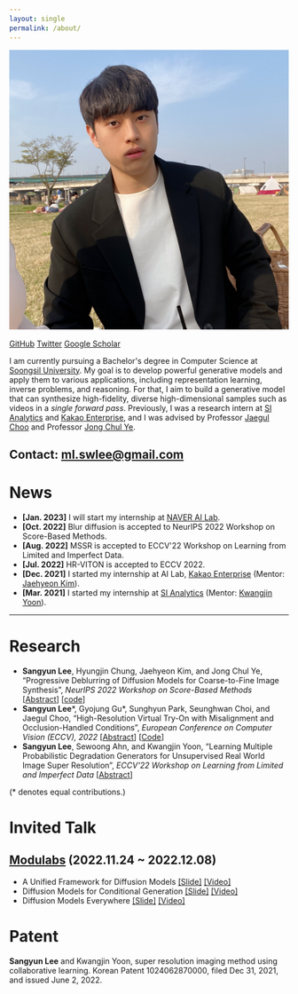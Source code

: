 ```yaml
---
layout: single
permalink: /about/
---
```


![Untitled](../images/profile.jpg)

[GitHub](https://github.com/sangyun884/) [Twitter](https://twitter.com/sang_yun_lee) [Google Scholar](https://scholar.google.co.kr/citations?user=CGFkx-IAAAAJ&hl=ko)

I am currently pursuing a Bachelor's degree in Computer Science at [Soongsil University](http://eng.ssu.ac.kr). My goal is to develop powerful generative models and apply them to various applications, including representation learning, inverse problems, and reasoning. For that, I aim to build a generative model that can synthesize high-fidelity, diverse high-dimensional samples such as videos in a *single forward pass*. Previously, I was a research intern at [SI Analytics](https://www.si-analytics.ai/eng) and [Kakao Enterprise](https://www.kakaoenterprise.com/), and I was advised by Professor [Jaegul Choo](https://sites.google.com/site/jaegulchoo/) and Professor [Jong Chul Ye](https://scholar.google.com/citations?user=HNMjoNEAAAAJ&hl=ko).

Contact: ml.swlee@gmail.com
---

# News
- **[Jan. 2023]** I will start my internship at [NAVER AI Lab](https://clova.ai/en/research/research-area-detail.html?id=0).
- **[Oct. 2022]** Blur diffusion is accepted to NeurIPS 2022 Workshop on Score-Based Methods.
- **[Aug. 2022]** MSSR is accepted to ECCV'22 Workshop on Learning from Limited and Imperfect Data.
- **[Jul. 2022]** HR-VITON is accepted to ECCV 2022.
- **[Dec. 2021]** I started my internship at AI Lab, [Kakao Enterprise](https://www.kakaoenterprise.com/) (Mentor: [Jaehyeon Kim](https://scholar.google.com/citations?user=-ZJaGikAAAAJ&hl=en)).
- **[Mar. 2021]** I started my internship at [SI Analytics](https://www.si-analytics.ai/eng) (Mentor: [Kwangjin Yoon](https://scholar.google.co.kr/citations?user=h55SR68AAAAJ&hl=en)).

---

# Research
- **Sangyun Lee**, Hyungjin Chung, Jaehyeon Kim, and ‪Jong Chul Ye, “Progressive Deblurring of Diffusion Models for Coarse-to-Fine Image Synthesis”, *NeurIPS 2022 Workshop on Score-Based Methods* [[Abstract](https://arxiv.org/abs/2207.11192)] [[code](https://github.com/sangyun884/blur-diffusion)]
- **Sangyun Lee**\*, Gyojung Gu\*, Sunghyun Park, Seunghwan Choi, and Jaegul Choo, “High-Resolution Virtual Try-On with Misalignment and Occlusion-Handled Conditions”, *European Conference on Computer Vision (ECCV), 2022* [[Abstract](https://arxiv.org/abs/2206.14180)] [[Code](https://github.com/sangyun884/HR-VITON)]
- **Sangyun Lee**, Sewoong Ahn, and Kwangjin Yoon, “Learning Multiple Probabilistic Degradation Generators for Unsupervised Real World Image Super Resolution”, *ECCV'22 Workshop on Learning from Limited and Imperfect Data* [[Abstract](https://arxiv.org/abs/2201.10747)]

(\* denotes equal contributions.)

# Invited Talk
## [Modulabs](https://modulabs.co.kr/) (2022.11.24 ~ 2022.12.08)
- A Unified Framework for 
Diffusion Models
 [[Slide]](https://docs.google.com/presentation/d/1sI3cZ0EzWuqMHhuI3bPSnksDKJon9BJy_WCaFB4Kpgo/edit?usp=sharing) [[Video]](https://youtu.be/KzrdkZUrbPk)
 - Diffusion Models for
Conditional Generation
 [[Slide]](https://docs.google.com/presentation/d/1VQvMsZI6S-LLg-RsNEyR_NRaiFgiX3fW2lhUGdS7pEE/edit?usp=sharing)  [[Video]](https://youtu.be/Ec569AV6YD8)
 - Diffusion Models Everywhere [[Slide]](https://docs.google.com/presentation/d/1FNRmL8wS0jKLi3Uk_QdxyAP75i9pYEqFxhHhma4Slq8/edit?usp=sharing) [[Video]](https://youtu.be/xVjrS-n9o68)
 
 
# Patent
**Sangyun Lee** and Kwangjin Yoon, super resolution imaging method using collaborative learning. Korean Patent 1024062870000, filed Dec 31, 2021, and issued June 2, 2022.
